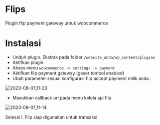 # Flips
Plugin flip payment gateway untuk woocommerce

# Instalasi

* Unduh plugin. Ekstrak pada folder `/website_anda/wp_content/plugins`
* Aktifkan plugin
* Akses menu `woocommerce -> settings -> payment`
* Aktifkan flip payment gateway (geser tombol enabled)
* Ubah parameter sesuai konfigurasi flip accept payment milik anda.

![2023-08-07_11-23](https://github.com/brain90/flips/assets/858382/bb9ad342-9de6-4b45-806c-cf75ca8672f9)


* Masukkan callback url pada menu kelola api flip.

![2023-08-07_11-14](https://github.com/brain90/flips/assets/858382/aa331dc5-bb43-48a2-a7b6-447ce96b53c4)

Selesai !. Flip siap digunakan untuk transaksi.
